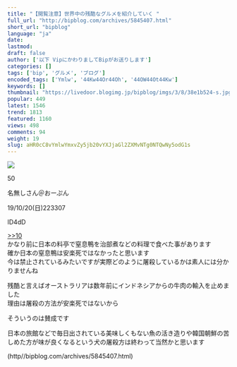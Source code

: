 ```yaml
---
title: "【閲覧注意】世界中の残酷なグルメを紹介していく "
full_url: "http://bipblog.com/archives/5845407.html"
short_url: "bipblog"
language: "ja"
date: 
lastmod: 
draft: false
author: ['以下 VipにかわりましてBipがお送りします']
categories: []
tags: ['bip', 'グルメ', 'ブログ']
encoded_tags: ['Ymlw', '44Kw44Or44Oh', '44OW44Ot44Kw']
keywords: []
thumbnail: "https://livedoor.blogimg.jp/bipblog/imgs/3/8/38e1b524-s.jpg"
popular: 449
latest: 1546
trend: 1813
featured: 1160
views: 498
comments: 94
weight: 19
slug: aHR0cC8vYmlwYmxvZy5jb20vYXJjaGl2ZXMvNTg0NTQwNy5odG1s
---
```


![](https://livedoor.blogimg.jp/bipblog/imgs/3/8/38e1b524-s.jpg)

<div><p class='ent_header' id='res_50'><p class='ent_num'>50</p> <p class='ent_name'>名無しさん＠おーぷん</p> <p class='ent_data'>19/10/20(日)223307</p> <p class='ent_id'>ID4dD</p></p><p class='ent_body_p ent_kyocho '> <a href='#res_10'>>>10</a><br> かなり前に日本の料亭で窒息鴨を治部煮などの料理で食べた事があります<br> 確か日本の窒息鴨は安楽死ではなかったと思います<br> 今は禁止されているみたいですが実際どのように屠殺しているかは素人には分かりませんね</p> <p class='ent_body_p ent_kyocho'>残酷と言えばオーストラリアは数年前にインドネシアからの牛肉の輸入を止めました<br> 理由は屠殺の方法が安楽死ではないから</p> <p class='ent_body_p ent_kyocho'>そういうのは賛成です</p> <p class='ent_body_p ent_kyocho'>日本の旅館などで毎日出されている美味しくもない魚の活き造りや韓国朝鮮の苦しめた方が味が良くなるという犬の屠殺方は終わって当然かと思います </p></div>

(http//bipblog.com/archives/5845407.html)
